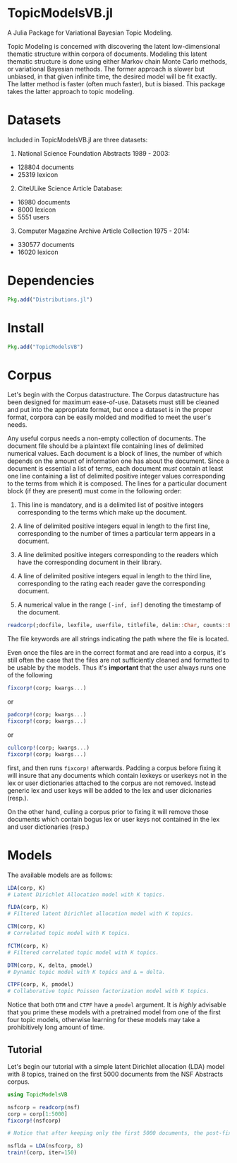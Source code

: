 # TopicModelsVB.jl
A Julia Package for Variational Bayesian Topic Modeling.

Topic Modeling is concerned with discovering the latent low-dimensional thematic structure within corpora of documents.  Modeling this latent thematic structure is done using either Markov chain Monte Carlo methods, or variational Bayesian methods.  The former approach is slower but unbiased, in that given infinite time, the desired model will be fit exactly.  The latter method is faster (often much faster), but is biased.  This package takes the latter approach to topic modeling.

# Datasets
Included in TopicModelsVB.jl are three datasets:

1. National Science Foundation Abstracts 1989 - 2003:
  * 128804 documents
  * 25319 lexicon

2. CiteULike Science Article Database:
  * 16980 documents
  * 8000 lexicon
  * 5551 users

3. Computer Magazine Archive Article Collection 1975 - 2014:
  * 330577 documents
  * 16020 lexicon

# Dependencies
```julia
Pkg.add("Distributions.jl")
```

# Install
```julia
Pkg.add("TopicModelsVB")
```

# Corpus
Let's begin with the Corpus datastructure.  The Corpus datastructure has been designed for maximum ease-of-use.  Datasets must still be cleaned and put into the appropriate format, but once a dataset is in the proper format, corpora can be easily molded and modified to meet the user's needs.

Any useful corpus needs a non-empty collection of documents.  The document file should be a plaintext file containing lines of delimited numerical values.  Each document is a block of lines, the number of which depends on the amount of information one has about the document.  Since a document is essential a list of terms, each document *must* contain at least one line containing a list of delimited positive integer values corresponding to the terms from which it is composed.  The lines for a particular document block (if they are present) must come in the following order:

1. This line is mandatory, and is a delimited list of positive integers corresponding to the terms which make up the document.

2. A line of delimited positive integers equal in length to the first line, corresponding to the number of times a particular term appears in a document.

3. A line delimited positive integers corresponding to the readers which have the corresponding document in their library.

4. A line of delimited positive integers equal in length to the third line, corresponding to the rating each reader gave the corresponding document.

5. A numerical value in the range ```[-inf, inf]``` denoting the timestamp of the document.

```julia
readcorp(;docfile, lexfile, userfile, titlefile, delim::Char, counts::Bool, readers::Bool, ratings::Bool, stamps::Bool)
```

The file keywords are all strings indicating the path where the file is located.

Even once the files are in the correct format and are read into a corpus, it's still often the case that the files are not sufficiently cleaned and formatted to be usable by the models.  Thus it's **important** that the user always runs one of the following
```julia
fixcorp!(corp; kwargs...)
```
or
```julia
padcorp!(corp; kwargs...)
fixcorp!(corp; kwargs...)
```
or
```julia
cullcorp!(corp; kwargs...)
fixcorp!(corp; kwargs...)
```
first, and then runs ```fixcorp!``` afterwards.  Padding a corpus before fixing it will insure that any documents which contain lexkeys or userkeys not in the lex or user dictionaries attached to the corpus are not removed.  Instead generic lex and user keys will be added to the lex and user dicionaries (resp.).

On the other hand, culling a corpus prior to fixing it will remove those documents which contain bogus lex or user keys not contained in the lex and user dictionaries (resp.)

# Models
The available models are as follows:
```julia
LDA(corp, K)
# Latent Dirichlet Allocation model with K topics.

fLDA(corp, K)
# Filtered latent Dirichlet allocation model with K topics.

CTM(corp, K)
# Correlated topic model with K topics.

fCTM(corp, K)
# Filtered correlated topic model with K topics.

DTM(corp, K, delta, pmodel)
# Dynamic topic model with K topics and ∆ = delta.

CTPF(corp, K, pmodel)
# Collaborative topic Poisson factorization model with K topics.
```

Notice that both ```DTM``` and ```CTPF``` have a ```pmodel``` argument.  It is *highly* advisable that you prime these models with a pretrained model from one of the first four topic models, otherwise learning for these models may take a prohibitively long amount of time.

## Tutorial
Let's begin our tutorial with a simple latent Dirichlet allocation (LDA) model with 8 topics, trained on the first 5000 documents from the NSF Abstracts corpus.
```julia
using TopicModelsVB

nsfcorp = readcorp(nsf)
corp = corp[1:5000]
fixcorp!(nsfcorp)

# Notice that after keeping only the first 5000 documents, the post-fix lexicon is considerably smaller.

nsflda = LDA(nsfcorp, 8)
train!(corp, iter=150)
```
